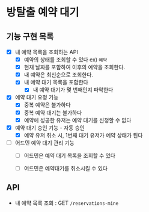 #  방탈출 예약 대기

## 기능 구현 목록

- [x] 내 예약 목록을 조회하는 API
  - [x] 예약의 상태를 조회할 수 있다 ex) `예약`
  - [x] 현재 날짜를 포함하여 이후의 예약을 조회한다. 
  - [x] 내 예약은 최신순으로 조회한다.
  - [x] 내 예약 대기 목록을 포함한다
    - [x] 내 예약 대기가 몇 번째인지 파악한다

- [x] 예약 대기 요청 기능
  - [x] 중복 예약은 불가하다
  - [x] 중복 예약 대기는 불가하다
  - [x] 예약에 성공한 유저는 예약 대기를 신청할 수 없다
  
- [x] 예약 대기 승인 기능 - 자동 승인
  - [x] 예약 유저 취소 시, 1번째 대기 유저가 예약 상태가 된다

- [ ] 어드민 예약 대기 관리 기능
  - [ ] 어드민은 예약 대기 목록을 조회할 수 있다
  - [ ] 어드민은 예약대기를 취소시킬 수 있다
  


## API
-  내 예약 목록 조회 : GET `/reservations-mine`
